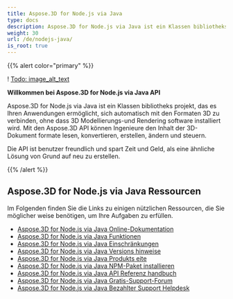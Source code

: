 ```yaml
---
title: Aspose.3D for Node.js via Java
type: docs
description: Aspose.3D for Node.js via Java ist ein Klassen bibliotheks projekt, das es Ihren Anwendungen ermöglicht, sich automatisch mit den Formaten 3D zu verbinden, ohne dass 3D Modellierungs-und Rendering software installiert wird. Mit den Aspose.3D API können Ingenieure den Inhalt der 3D-Dokument formate lesen, konvertieren, erstellen, ändern und steuern.
weight: 30
url: /de/nodejs-java/
is_root: true
---
```

{{% alert color="primary" %}} 

! [Todo: image_alt_text](home_1.png)

**Willkommen bei Aspose.3D for Node.js via Java API**

Aspose.3D for Node.js via Java ist ein Klassen bibliotheks projekt, das es Ihren Anwendungen ermöglicht, sich automatisch mit den Formaten 3D zu verbinden, ohne dass 3D Modellierungs-und Rendering software installiert wird. Mit den Aspose.3D API können Ingenieure den Inhalt der 3D-Dokument formate lesen, konvertieren, erstellen, ändern und steuern.

Die API ist benutzer freundlich und spart Zeit und Geld, als eine ähnliche Lösung von Grund auf neu zu erstellen.

{{% /alert %}} 
##  **Aspose.3D for Node.js via Java Ressourcen**
Im Folgenden finden Sie die Links zu einigen nützlichen Ressourcen, die Sie möglicher weise benötigen, um Ihre Aufgaben zu erfüllen.

- [Aspose.3D for Node.js via Java Online-Dokumentation](/3d/de/nodejs-java/)
- [Aspose.3D for Node.js via Java Funktionen](/3d/de/nodejs-java/product-overview/#productoverview-richfeatures)
- [Aspose.3D for Node.js via Java Einschränkungen](/3d/de/nodejs-java/installation/#installation-systemrequirements)
- [Aspose.3D for Node.js via Java Versions hinweise](https://releases.aspose.com/3d/nodejs-java/release-notes/)
- [Aspose.3D for Node.js via Java Produkts eite](https://products.aspose.com/3d/nodejs-java/)
- [Aspose.3D for Node.js via Java NPM-Paket installieren](https://www.npmjs.com/package/aspose.3d)
- [Aspose.3D for Node.js via Java API Referenz handbuch](https://reference.aspose.com/3d/java)
- [Aspose.3D for Node.js via Java Gratis-Support-Forum](https://forum.aspose.com/c/3d/18)
- [Aspose.3D for Node.js via Java Bezahlter Support Helpdesk](https://helpdesk.aspose.com/)
